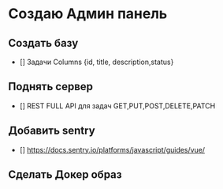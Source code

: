 # Создаю Админ панель

## Создать базу

- [] Задачи Columns {id, title, description,status}

## Поднять сервер

- [] REST FULL API для задач GET,PUT,POST,DELETE,PATCH
  

## Добавить sentry
  - []  https://docs.sentry.io/platforms/javascript/guides/vue/

## Сделать Докер образ
